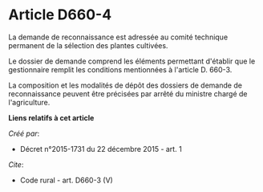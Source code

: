 # Article D660-4

La demande de reconnaissance est adressée au comité technique permanent de la sélection des plantes cultivées. 

Le dossier de demande comprend les éléments permettant d'établir que le gestionnaire remplit les conditions mentionnées à
l'article D. 660-3. 

La composition et les modalités de dépôt des dossiers de demande de reconnaissance peuvent être précisées par arrêté du
ministre chargé de l'agriculture.

**Liens relatifs à cet article**

_Créé par_:

  - Décret n°2015-1731 du 22 décembre 2015 - art. 1

_Cite_:

  - Code rural - art. D660-3 (V)
